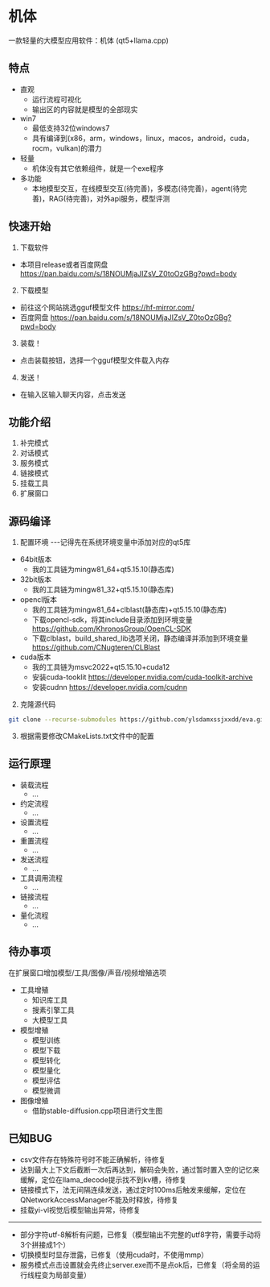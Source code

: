 # 机体
一款轻量的大模型应用软件：机体 (qt5+llama.cpp)

## 特点
- 直观
    - 运行流程可视化
    - 输出区的内容就是模型的全部现实
- win7
    - 最低支持32位windows7
    - 具有编译到(x86，arm，windows，linux，macos，android，cuda，rocm，vulkan)的潜力
- 轻量
    - 机体没有其它依赖组件，就是一个exe程序
- 多功能
    - 本地模型交互，在线模型交互(待完善)，多模态(待完善)，agent(待完善)，RAG(待完善)，对外api服务，模型评测
    
## 快速开始
1. 下载软件
- 本项目release或者百度网盘 https://pan.baidu.com/s/18NOUMjaJIZsV_Z0toOzGBg?pwd=body
2. 下载模型
- 前往这个网站挑选gguf模型文件 https://hf-mirror.com/
- 百度网盘 https://pan.baidu.com/s/18NOUMjaJIZsV_Z0toOzGBg?pwd=body
3. 装载！
- 点击装载按钮，选择一个gguf模型文件载入内存
4. 发送！
- 在输入区输入聊天内容，点击发送

## 功能介绍
1. 补完模式
2. 对话模式
3. 服务模式
4. 链接模式
5. 挂载工具
6. 扩展窗口

## 源码编译
1. 配置环境
---记得先在系统环境变量中添加对应的qt5库
- 64bit版本
    - 我的工具链为mingw81_64+qt5.15.10(静态库)
- 32bit版本
    - 我的工具链为mingw81_32+qt5.15.10(静态库)
- opencl版本
    - 我的工具链为mingw81_64+clblast(静态库)+qt5.15.10(静态库) 
    - 下载opencl-sdk，将其include目录添加到环境变量  https://github.com/KhronosGroup/OpenCL-SDK
    - 下载clblast，build_shared_lib选项关闭，静态编译并添加到环境变量 https://github.com/CNugteren/CLBlast   
- cuda版本
    - 我的工具链为msvc2022+qt5.15.10+cuda12
    - 安装cuda-tooklit https://developer.nvidia.com/cuda-toolkit-archive
    - 安装cudnn https://developer.nvidia.com/cudnn

2. 克隆源代码
```bash
git clone --recurse-submodules https://github.com/ylsdamxssjxxdd/eva.git
```
3. 根据需要修改CMakeLists.txt文件中的配置

## 运行原理
- 装载流程
    - ...
- 约定流程
    - ...
- 设置流程
    - ...
- 重置流程
    - ...
- 发送流程
    - ...
- 工具调用流程
    - ...    
- 链接流程
    - ...
- 量化流程
    - ...

## 待办事项
在扩展窗口增加模型/工具/图像/声音/视频增殖选项
- 工具增殖
    - 知识库工具
    - 搜素引擎工具
    - 大模型工具
- 模型增殖
    - 模型训练
    - 模型下载
    - 模型转化
    - 模型量化
    - 模型评估
    - 模型微调
- 图像增殖
    - 借助stable-diffusion.cpp项目进行文生图

## 已知BUG
- csv文件存在特殊符号时不能正确解析，待修复
- 达到最大上下文后截断一次后再达到，解码会失败，通过暂时置入空的记忆来缓解，定位在llama_decode提示找不到kv槽，待修复
- 链接模式下，法无间隔连续发送，通过定时100ms后触发来缓解，定位在QNetworkAccessManager不能及时释放，待修复
- 挂载yi-vl视觉后模型输出异常，待修复
---
- 部分字符utf-8解析有问题，已修复（模型输出不完整的utf8字符，需要手动将3个拼接成1个）
- 切换模型时显存泄露，已修复（使用cuda时，不使用mmp）
- 服务模式点击设置就会先终止server.exe而不是点ok后，已修复（将全局的运行线程变为局部变量）